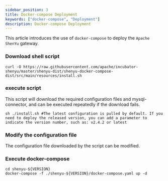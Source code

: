 ```yaml
---
sidebar_position: 3
title: Docker-compose Deployment
keywords: ["docker-compose", "Deployment"]
description: Docker-compose Deployment
---
```


This article introduces the use of `docker-compose` to deploy the `Apache ShenYu` gateway.

### Download shell script

```shell
curl -O https://raw.githubusercontent.com/apache/incubator-shenyu/master/shenyu-dist/shenyu-docker-compose-dist/src/main/resources/install.sh
```

### execute script

This script will download the required configuration files and mysql-connector, and can be executed repeatedly if the download fails.

```shell
sh ./install.sh #The latest configuration is pulled by default. If you need to deploy the released version, you can add a parameter to indicate the version number, such as: v2.4.2 or latest
```

### Modify the configuration file

The configuration file downloaded by the script can be modified.

### Execute docker-compose

```shell
cd shenyu-${VERSION}
docker-compose -f ./shenyu-${VERSION}/docker-compose.yaml up -d
```
